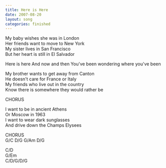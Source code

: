 ```yaml
---
title: Here is Here
date: 2007-08-20
layout: song
categories: finished
---
```

My baby wishes she was in London  
Her friends want to move to New York  
My sister lives in San Francisco  
But her heart is still in El Salvador

<div class="chorus">Here is here  
And now and then  
You've been wondering where you've been</div>

My brother wants to get away from Canton  
He doesn't care for France or Italy  
My friends who live out in the country  
Know there is somewhere they would rather be

<div class="chorus">CHORUS</div>

I want to be in ancient Athens  
Or Moscow in 1963  
I want to wear dark sunglasses  
And drive down the Champs Elysees

<div class="chorus">CHORUS</div>
<div class="chords">G/C  
D/G  
G/Am  
D/G  

C/D  
G/Em  
C/D/G/D/G</div>
